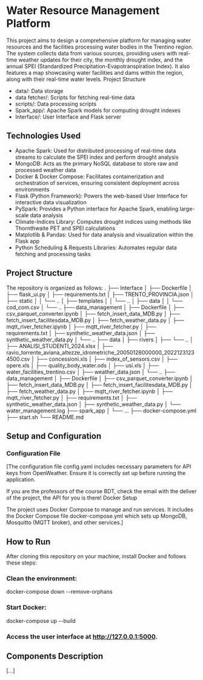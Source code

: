 # Water Resource Management Platform

This project aims to design a comprehensive platform for managing water resources and the facilities processing water bodies in the Trentino region. The system collects data from various sources, providing users with real-time weather updates for their city, the monthly drought index, and the annual SPEI (Standardized Precipitation-Evapotranspiration Index). It also features a map showcasing water facilities and dams within the region, along with their real-time water levels.
Project Structure
- data/: Data storage
- data fetcher/: Scripts for fetching real-time data
- scripts/: Data processing scripts
- Spark_app/: Apache Spark models for computing drought indexes
- Interface/: User Interface and Flask server

## Technologies Used

- Apache Spark: Used for distributed processing of real-time data streams to calculate the SPEI index and perform drought analysis​
- MongoDB: Acts as the primary NoSQL database to store raw and processed weather data​
- Docker & Docker Compose: Facilitates containerization and orchestration of services, ensuring consistent deployment across environments​
- Flask (Python Framework): Powers the web-based User Interface for interactive data visualization​
- PySpark: Provides a Python interface for Apache Spark, enabling large-scale data analysis​
- Climate-Indices Library: Computes drought indices using methods like Thornthwaite PET and SPEI calculations​
- Matplotlib & Pandas: Used for data analysis and visualization within the Flask app​
- Python Scheduling & Requests Libraries: Automates regular data fetching and processing tasks​

## Project Structure
The repository is organized as follows:
.
├── Interface
│   ├── Dockerfile
│   ├── flask_ui.py
│   ├── requirements.txt
│   ├── TRENTO_PROVINCIA.json
│   ├── static
│   │   └── ..
│   ├── templates
│   │   └── ..
│   ├── data
│   │   └── cod_com.csv
│   └──  ..
├── data_management
│   ├── Dockerfile
│   ├── csv_parquet_converter.ipynb
│   ├── fetch_insert_data_MDB.py
│   ├── fetch_insert_facilitesdata_MDB.py
│   ├── fetch_weather_data.py
│   ├── mqtt_river_fetcher.ipynb
│   ├── mqtt_river_fetcher.py
│   ├── requirements.txt
│   ├── synthetic_weather_data.json
│   ├── synthetic_weather_data.py
│   └──  ..
├── data
│   ├── rivers
│   ├── └──  ..
│   ├── ANALISI_STUDENTI_2024.xlsx
│   ├── ravio_torrente_aviana_altezze_idrometriche_20050128000000_20221231234500.csv
│   ├── concessioni.xls
│   ├── index_of_sensors.csv
│   ├── opere.xls
│   ├── quality_body_water.ods
│   ├── usi.xls
│   ├── water_facilities_trentino.csv
│   ├── weather_data.json
│   └── ..
├── data_management
│   ├── Dockerfile
│   ├── csv_parquet_converter.ipynb
│   ├── fetch_insert_data_MDB.py
│   ├── fetch_insert_facilitesdata_MDB.py
│   ├── fetch_weather_data.py
│   ├── mqtt_river_fetcher.ipynb
│   ├── mqtt_river_fetcher.py
│   ├── requirements.txt
│   ├── synthetic_weather_data.json
│   ├── synthetic_weather_data.py
│   └── water_management.log
├── spark_app
│   └── ...
├── docker-compose.yml
├── start.sh
└── README.md

## Setup and Configuration
### Configuration File

[The configuration file config.yaml includes necessary parameters for API keys from OpenWeather. Ensure it is correctly set up before running the application.

If you are the professors of the course BDT, check the email with the deliver of the project, the API for you is there!
Docker Setup

The project uses Docker Compose to manage and run services. It includes the Docker Compose file docker-compose.yml which sets up MongoDB, Mosquitto (MQTT broker), and other services.]

## How to Run
After cloning this repository on your machine, install Docker and follows these steps:

### Clean the environment:

docker-compose down --remove-orphans    

### Start Docker:

docker-compose up --build

### Access the user interface at http://127.0.0.1:5000.

## Components Description
[...]

